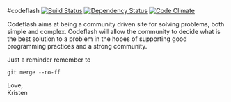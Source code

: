 #codeflash [![Build Status](https://secure.travis-ci.org/codeflash/codeflash.png?branch=master)](http://travis-ci.org/codeflash/codeflash) [![Dependency Status](https://gemnasium.com/codeflash/codeflash.png)](https://gemnasium.com/codeflash/codeflash) [![Code Climate](https://codeclimate.com/badge.png)](https://codeclimate.com/github/codeflash/codeflash)

Codeflash aims at being a community driven site for solving problems, both simple and complex.  Codeflash will allow the community to decide what is the best solution to a problem in the hopes of supporting good programming practices and a strong community.

Just a reminder remember to 

	git merge --no-ff

Love,<br> 
Kristen